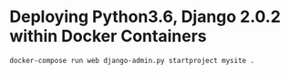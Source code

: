 # Deploying Python3.6, Django 2.0.2 within Docker Containers

```
docker-compose run web django-admin.py startproject mysite . 
```

